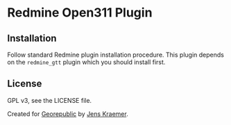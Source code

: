 Redmine Open311 Plugin
======================


Installation
------------

Follow standard Redmine plugin installation procedure. This plugin depends on
the `redmine_gtt` plugin which you should install first.


License
-------

GPL v3, see the LICENSE file.

Created for [Georepublic](https://georepublic.info) by [Jens
Kraemer](https://jkraemer.net).

